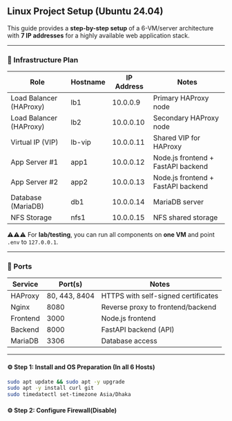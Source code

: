 ## Linux Project Setup (Ubuntu 24.04)

This guide provides a **step-by-step setup** of a 6-VM/server architecture with **7 IP addresses** for a highly available web application stack.  

---

### 📌 Infrastructure Plan

| Role                   | Hostname  | IP Address | Notes |
|-------------------------|-----------|------------|-------|
| Load Balancer (HAProxy) | lb1       | 10.0.0.9   | Primary HAProxy node |
| Load Balancer (HAProxy) | lb2       | 10.0.0.10  | Secondary HAProxy node |
| Virtual IP (VIP)        | lb-vip    | 10.0.0.11  | Shared VIP for HAProxy |
| App Server #1           | app1      | 10.0.0.12  | Node.js frontend + FastAPI backend |
| App Server #2           | app2      | 10.0.0.13  | Node.js frontend + FastAPI backend |
| Database (MariaDB)      | db1       | 10.0.0.14  | MariaDB server |
| NFS Storage             | nfs1      | 10.0.0.15  | NFS shared storage |

⚠️⚠️⚠️ For **lab/testing**, you can run all components on **one VM** and point `.env` to `127.0.0.1`.

---

### 📌 Ports

| Service   | Port(s)          |                 Notes                   |
|-----------|------------------|-----------------------------------------|
| HAProxy   | 80, 443, 8404    | HTTPS with self-signed certificates     |
| Nginx     | 8080             | Reverse proxy to frontend/backend       |
| Frontend  | 3000             | Node.js frontend                        |
| Backend   | 8000             | FastAPI backend (API)                   |
| MariaDB   | 3306             | Database access                         |

---

#### ⚙️ Step 1: Install and OS Preparation (In all 6 Hosts)

```bash
sudo apt update && sudo apt -y upgrade
sudo apt -y install curl git
sudo timedatectl set-timezone Asia/Dhaka
```

#### ⚙️ Step 2: Configure Firewall(Disable)

